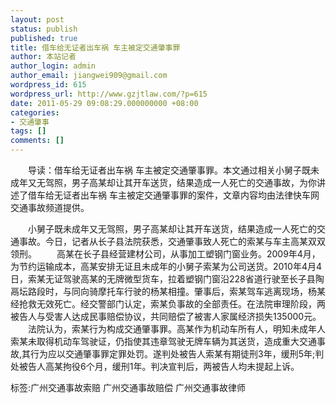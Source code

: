 ```yaml
---
layout: post
status: publish
published: true
title: 借车给无证者出车祸 车主被定交通肇事罪
author: 本站记者
author_login: admin
author_email: jiangwei909@gmail.com
wordpress_id: 615
wordpress_url: http://www.gzjtlaw.com/?p=615
date: 2011-05-29 09:08:29.000000000 +08:00
categories:
- 交通肇事
tags: []
comments: []
---
```

　　导读：借车给无证者出车祸 车主被定交通肇事罪。本文通过相关小舅子既未成年又无驾照，男子高某却让其开车送货，结果造成一人死亡的交通事故，为你讲述了借车给无证者出车祸 车主被定交通肇事罪的案件，文章内容均由法律快车网交通事故频道提供。　　小舅子既未成年又无驾照，男子高某却让其开车送货，结果造成一人死亡的交通事故。今日，记者从长子县法院获悉，交通肇事致人死亡的索某与车主高某双双领刑。　　高某在长子县经营建材公司，从事加工塑钢门窗业务。2009年4月，为节约运输成本，高某安排无证且未成年的小舅子索某为公司送货。2010年4月4日，索某无证驾驶高某的无牌微型货车，拉着塑钢门窗沿228省道行驶至长子县陶鬲坛路段时，与同向骑摩托车行驶的杨某相撞。肇事后，索某驾车逃离现场，杨某经抢救无效死亡。经交警部门认定，索某负事故的全部责任。在法院审理阶段，两被告人与受害人达成民事赔偿协议，共同赔偿了被害人家属经济损失135000元。　　法院认为，索某行为构成交通肇事罪。高某作为机动车所有人，明知未成年人索某未取得机动车驾驶证，仍指使其违章驾驶无牌车辆为其送货，造成重大交通事故,其行为应以交通肇事罪定罪处罚。遂判处被告人索某有期徒刑3年，缓刑5年;判处被告人高某拘役6个月，缓刑1年。判决宣判后，两被告人均未提起上诉。标签:广州交通事故索赔 广州交通事故赔偿 广州交通事故律师
